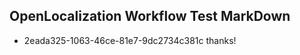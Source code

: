 ## OpenLocalization Workflow Test MarkDown
* 2eada325-1063-46ce-81e7-9dc2734c381c thanks!

<!--HONumber=Aug16_HO4-->


